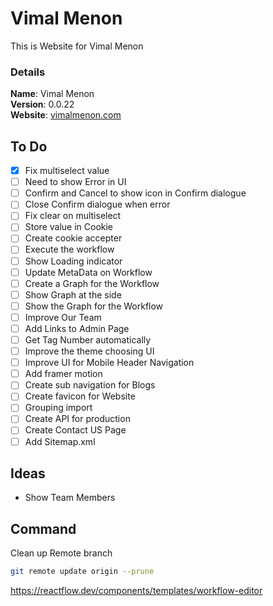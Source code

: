 # Vimal Menon

This is Website for Vimal Menon

### Details

<b>Name</b>: Vimal Menon
<br/>
<b>Version</b>: 0.0.22
<br/>
<b>Website</b>: [vimalmenon.com](https://vimalmenon.com)
<br/>

## To Do

- [x] Fix multiselect value
- [ ] Need to show Error in UI
- [ ] Confirm and Cancel to show icon in Confirm dialogue 
- [ ] Close Confirm dialogue when error
- [ ] Fix clear on multiselect
- [ ] Store value in Cookie
- [ ] Create cookie accepter
- [ ] Execute the workflow
- [ ] Show Loading indicator
- [ ] Update MetaData on Workflow
- [ ] Create a Graph for the Workflow
- [ ] Show Graph at the side
- [ ] Show the Graph for the Workflow
- [ ] Improve Our Team
- [ ] Add Links to Admin Page
- [ ] Get Tag Number automatically
- [ ] Improve the theme choosing UI
- [ ] Improve UI for Mobile Header Navigation
- [ ] Add framer motion
- [ ] Create sub navigation for Blogs
- [ ] Create favicon for Website
- [ ] Grouping import
- [ ] Create API for production
- [ ] Create Contact US Page
- [ ] Add Sitemap.xml

## Ideas

- Show Team Members

## Command
Clean up Remote branch
```sh
git remote update origin --prune
```


https://reactflow.dev/components/templates/workflow-editor
